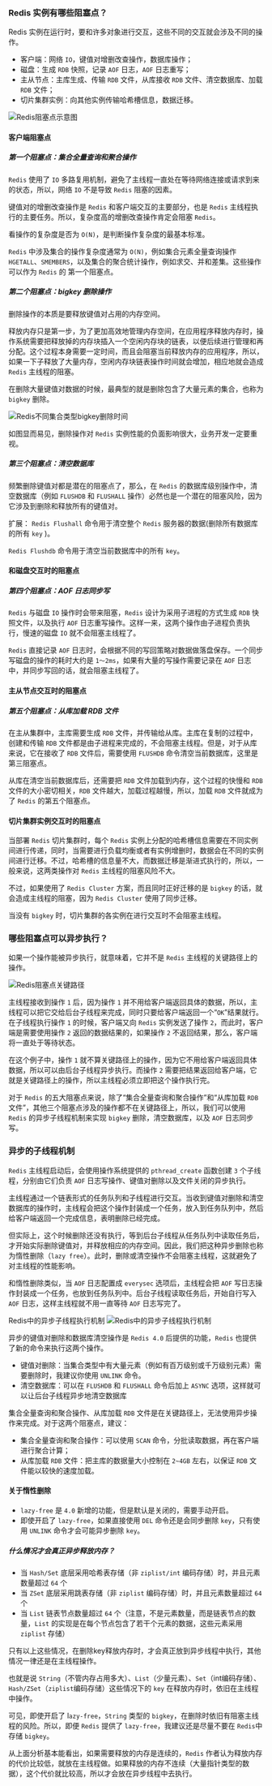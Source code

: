 ### Redis 实例有哪些阻塞点？
Redis 实例在运行时，要和许多对象进行交互，这些不同的交互就会涉及不同的操作。
- 客户端：网络 `IO`，键值对增删改查操作，数据库操作；
- 磁盘：生成 `RDB` 快照，记录 `AOF` 日志，`AOF` 日志重写；
- 主从节点：主库生成、传输 `RDB` 文件，从库接收 `RDB` 文件、清空数据库、加载 `RDB` 文件；
- 切片集群实例：向其他实例传输哈希槽信息，数据迁移。

![Redis阻塞点示意图](../../Picture/Redis阻塞点示意图.jpeg)

#### 客户端阻塞点

##### 第一个阻塞点：集合全量查询和聚合操作
`Redis` 使用了 `IO` 多路复用机制，避免了主线程一直处在等待网络连接或请求到来的状态，所以，网络 `IO` 不是导致 `Redis` 阻塞的因素。

键值对的增删改查操作是 `Redis` 和客户端交互的主要部分，也是 `Redis` 主线程执行的主要任务。所以，复杂度高的增删改查操作肯定会阻塞 `Redis`。

看操作的复杂度是否为 `O(N)`，是判断操作复杂度的最基本标准。

`Redis` 中涉及集合的操作复杂度通常为 `O(N)`，例如集合元素全量查询操作 `HGETALL`、`SMEMBERS`，以及集合的聚合统计操作，例如求交、并和差集。这些操作可以作为 `Redis` 的 第一个阻塞点。

##### 第二个阻塞点：bigkey 删除操作
删除操作的本质是要释放键值对占用的内存空间。

释放内存只是第一步，为了更加高效地管理内存空间，在应用程序释放内存时，操作系统需要把释放掉的内存块插入一个空闲内存块的链表，以便后续进行管理和再分配。这个过程本身需要一定时间，而且会阻塞当前释放内存的应用程序，所以，如果一下子释放了大量内存，空闲内存块链表操作时间就会增加，相应地就会造成 `Redis` 主线程的阻塞。

在删除大量键值对数据的时候，最典型的就是删除包含了大量元素的集合，也称为 `bigkey` 删除。

![Redis不同集合类型bigkey删除时间](../../Picture/Redis不同集合类型bigkey删除时间.jpeg)

如图显而易见，删除操作对 `Redis` 实例性能的负面影响很大，业务开发一定要重视。

##### 第三个阻塞点：清空数据库

频繁删除键值对都是潜在的阻塞点了，那么，在 `Redis` 的数据库级别操作中，清空数据库（例如 `FLUSHDB` 和 `FLUSHALL` 操作）必然也是一个潜在的阻塞风险，因为它涉及到删除和释放所有的键值对。

扩展：
`Redis Flushall` 命令用于清空整个 `Redis` 服务器的数据(删除所有数据库的所有 `key` )。

`Redis Flushdb` 命令用于清空当前数据库中的所有 `key`。

#### 和磁盘交互时的阻塞点
##### 第四个阻塞点：AOF 日志同步写

`Redis` 与磁盘 `IO` 操作时会带来阻塞，`Redis` 设计为采用子进程的方式生成 `RDB` 快照文件，以及执行 `AOF` 日志重写操作。这样一来，这两个操作由子进程负责执行，慢速的磁盘 `IO` 就不会阻塞主线程了。

`Redis` 直接记录 `AOF` 日志时，会根据不同的写回策略对数据做落盘保存。一个同步写磁盘的操作的耗时大约是 `1～2ms`，如果有大量的写操作需要记录在 `AOF` 日志中，并同步写回的话，就会阻塞主线程了。

#### 主从节点交互时的阻塞点

##### 第五个阻塞点：从库加载 RDB 文件
在主从集群中，主库需要生成 `RDB` 文件，并传输给从库。主库在复制的过程中，创建和传输 `RDB` 文件都是由子进程来完成的，不会阻塞主线程。但是，对于从库来说，它在接收了 `RDB` 文件后，需要使用 `FLUSHDB` 命令清空当前数据库，这里是第三阻塞点。

从库在清空当前数据库后，还需要把 `RDB` 文件加载到内存，这个过程的快慢和 `RDB` 文件的大小密切相关，`RDB` 文件越大，加载过程越慢，所以，加载 `RDB` 文件就成为了 `Redis` 的第五个阻塞点。

#### 切片集群实例交互时的阻塞点

当部署 `Redis` 切片集群时，每个 `Redis` 实例上分配的哈希槽信息需要在不同实例间进行传递，同时，当需要进行负载均衡或者有实例增删时，数据会在不同的实例间进行迁移。不过，哈希槽的信息量不大，而数据迁移是渐进式执行的，所以，一般来说，这两类操作对 `Redis` 主线程的阻塞风险不大。

不过，如果使用了 `Redis Cluster` 方案，而且同时正好迁移的是 `bigkey` 的话，就会造成主线程的阻塞，因为 `Redis Cluster` 使用了同步迁移。

当没有 `bigkey` 时，切片集群的各实例在进行交互时不会阻塞主线程。

### 哪些阻塞点可以异步执行？

如果一个操作能被异步执行，就意味着，它并不是 `Redis` 主线程的关键路径上的操作。

![Redis阻塞点关键路径](../../Picture/Redis阻塞点关键路径.jpeg)

主线程接收到操作 `1` 后，因为操作 `1` 并不用给客户端返回具体的数据，所以，主线程可以把它交给后台子线程来完成，同时只要给客户端返回一个“`OK`”结果就行。在子线程执行操作 `1` 的时候，客户端又向 `Redis` 实例发送了操作 `2`，而此时，客户端是需要使用操作 `2` 返回的数据结果的，如果操作 `2` 不返回结果，那么，客户端将一直处于等待状态。

在这个例子中，操作 `1` 就不算关键路径上的操作，因为它不用给客户端返回具体数据，所以可以由后台子线程异步执行。而操作 `2` 需要把结果返回给客户端，它就是关键路径上的操作，所以主线程必须立即把这个操作执行完。

对于 `Redis` 的五大阻塞点来说，除了“集合全量查询和聚合操作”和“从库加载 `RDB` 文件”，其他三个阻塞点涉及的操作都不在关键路径上，所以，我们可以使用 `Redis` 的异步子线程机制来实现 `bigkey` 删除，清空数据库，以及 `AOF` 日志同步写。

### 异步的子线程机制

`Redis` 主线程启动后，会使用操作系统提供的 `pthread_create` 函数创建 `3` 个子线程，分别由它们负责 `AOF` 日志写操作、键值对删除以及文件关闭的异步执行。

主线程通过一个链表形式的任务队列和子线程进行交互。当收到键值对删除和清空数据库的操作时，主线程会把这个操作封装成一个任务，放入到任务队列中，然后给客户端返回一个完成信息，表明删除已经完成。

但实际上，这个时候删除还没有执行，等到后台子线程从任务队列中读取任务后，才开始实际删除键值对，并释放相应的内存空间。因此，我们把这种异步删除也称为惰性删除（`lazy free`）。此时，删除或清空操作不会阻塞主线程，这就避免了对主线程的性能影响。

和惰性删除类似，当 `AOF` 日志配置成 `everysec` 选项后，主线程会把 `AOF` 写日志操作封装成一个任务，也放到任务队列中。后台子线程读取任务后，开始自行写入 `AOF` 日志，这样主线程就不用一直等待 `AOF` 日志写完了。

Redis中的异步子线程执行机制
![Redis中的异步子线程执行机制](../../Picture/Redis中的异步子线程执行机制.jpeg)

异步的键值对删除和数据库清空操作是 `Redis 4.0` 后提供的功能，`Redis` 也提供了新的命令来执行这两个操作。
- 键值对删除：当集合类型中有大量元素（例如有百万级别或千万级别元素）需要删除时，我建议你使用 `UNLINK` 命令。
- 清空数据库：可以在 `FLUSHDB` 和 `FLUSHALL` 命令后加上 `ASYNC` 选项，这样就可以让后台子线程异步地清空数据库

集合全量查询和聚合操作、从库加载 `RDB` 文件是在关键路径上，无法使用异步操作来完成。对于这两个阻塞点，建议：
- 集合全量查询和聚合操作：可以使用 `SCAN` 命令，分批读取数据，再在客户端进行聚合计算；
- 从库加载 `RDB` 文件：把主库的数据量大小控制在 `2~4GB` 左右，以保证 `RDB` 文件能以较快的速度加载。


#### 关于惰性删除

- `lazy-free` 是 `4.0` 新增的功能，但是默认是关闭的，需要手动开启。
- 即使开启了 `lazy-free`，如果直接使用 `DEL` 命令还是会同步删除 `key`，只有使用 `UNLINK` 命令才会可能异步删除 `key`。

##### 什么情况才会真正异步释放内存？
-  当 `Hash/Set` 底层采用哈希表存储（非 `ziplist/int` 编码存储）时，并且元素数量超过 `64` 个
-  当 `ZSet` 底层采用跳表存储（非 `ziplist` 编码存储）时，并且元素数量超过 `64` 个
-  当 `List` 链表节点数量超过 `64` 个（注意，不是元素数量，而是链表节点的数量，`List` 的实现是在每个节点包含了若干个元素的数据，这些元素采用 `ziplist` 存储）

只有以上这些情况，在删除key释放内存时，才会真正放到异步线程中执行，其他情况一律还是在主线程操作。

也就是说 `String`（不管内存占用多大）、`List`（少量元素）、`Set`（int编码存储）、`Hash/ZSet`（`ziplist`编码存储）这些情况下的 `key` 在释放内存时，依旧在主线程中操作。

可见，即使开启了 l`azy-free`，`String` 类型的 `bigkey`，在删除时依旧有阻塞主线程的风险。所以，即便 `Redis` 提供了 `lazy-free`，我建议还是尽量不要在 `Redis`中存储 `bigkey`。

从上面分析基本能看出，如果需要释放的内存是连续的，`Redis` 作者认为释放内存的代价比较低，就放在主线程做。如果释放的内存不连续（大量指针类型的数据），这个代价就比较高，所以才会放在异步线程中去执行。
